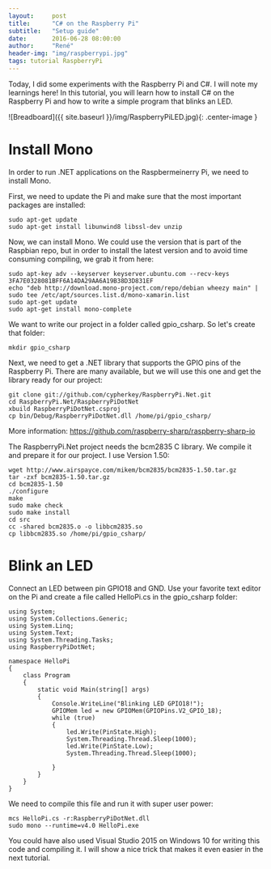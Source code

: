 ```yaml
---
layout:     post
title:      "C# on the Raspberry Pi"
subtitle:   "Setup guide"
date:       2016-06-28 08:00:00
author:     "René"
header-img: "img/raspberrypi.jpg"
tags: tutorial RaspberryPi
---
```


Today, I did some experiments with the Raspberry Pi and C#. I will note my learnings here!
In this tutorial, you will learn how to install C# on the Raspberry Pi and how to write a simple program that blinks an LED.

![Breadboard]({{ site.baseurl }}/img/RaspberryPiLED.jpg){: .center-image }


# Install Mono

In order to run .NET applications on the Raspbermeinerry Pi, we need to install Mono.

First, we need to update the Pi and make sure that the most important packages are installed:

```
sudo apt-get update
sudo apt-get install libunwind8 libssl-dev unzip
```

Now, we can install Mono. We could use the version that is part of the Raspbian repo, but in order to install the latest version and to avoid time consuming compiling, we grab it from here:

```
sudo apt-key adv --keyserver keyserver.ubuntu.com --recv-keys 3FA7E0328081BFF6A14DA29AA6A19B38D3D831EF
echo "deb http://download.mono-project.com/repo/debian wheezy main" | sudo tee /etc/apt/sources.list.d/mono-xamarin.list
sudo apt-get update
sudo apt-get install mono-complete
```

We want to write our project in a folder called gpio_csharp. So let's create that folder:

```
mkdir gpio_csharp
```

Next, we need to get a .NET library that supports the GPIO pins of the Raspberry Pi. There are many available, but we will use this one and get the library ready for our project:

```
git clone git://github.com/cypherkey/RaspberryPi.Net.git
cd RaspberryPi.Net/RaspberryPiDotNet
xbuild RaspberryPiDotNet.csproj
cp bin/Debug/RaspberryPiDotNet.dll /home/pi/gpio_csharp/
```
More information: https://github.com/raspberry-sharp/raspberry-sharp-io

The RaspberryPi.Net project needs the bcm2835 C library. We compile it and prepare it for our project. I use Version 1.50:

```
wget http://www.airspayce.com/mikem/bcm2835/bcm2835-1.50.tar.gz
tar -zxf bcm2835-1.50.tar.gz
cd bcm2835-1.50
./configure
make
sudo make check
sudo make install
cd src
cc -shared bcm2835.o -o libbcm2835.so
cp libbcm2835.so /home/pi/gpio_csharp/
```

# Blink an LED

Connect an LED between pin GPIO18 and GND.
Use your favorite text editor on the Pi and create a file called HelloPi.cs in the gpio_csharp folder:

```
using System;
using System.Collections.Generic;
using System.Linq;
using System.Text;
using System.Threading.Tasks;
using RaspberryPiDotNet;

namespace HelloPi
{
    class Program
    {
        static void Main(string[] args)
        {
            Console.WriteLine("Blinking LED GPIO18!");
            GPIOMem led = new GPIOMem(GPIOPins.V2_GPIO_18);
            while (true)
            {
                led.Write(PinState.High);
                System.Threading.Thread.Sleep(1000);
                led.Write(PinState.Low);
                System.Threading.Thread.Sleep(1000);

            }
        }
    }
}
```

We need to compile this file and run it with super user power:

```
mcs HelloPi.cs -r:RaspberryPiDotNet.dll
sudo mono --runtime=v4.0 HelloPi.exe
```

You could have also used Visual Studio 2015 on Windows 10 for writing this code and compiling it. I will show a nice trick that makes it even easier in the next tutorial.
